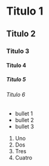 # Titulo 1
## Titulo 2
### Titulo 3
#### Titulo 4
##### Titulo 5
###### Titulo 6

* bullet 1
* bullet 2
* bullet 3

1. Uno
2. Dos
3. Tres
4. Cuatro
